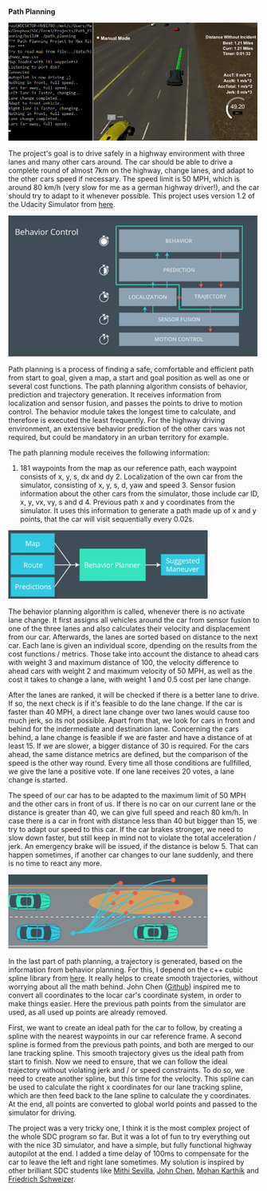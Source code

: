 **Path Planning** 

<img src="./images/screen.png" width="500">

The project's goal is to drive safely in a highway environment with three lanes and many other cars around. The car should be able to drive a complete round of almost 7km on the highway, change lanes, and adapt to the other cars speed if necessary. The speed limit is 50 MPH, which is around 80 km/h (very slow for me as a german highway driver!), and the car should try to adapt to it whenever possible. This project uses version 1.2 of the Udacity Simulator from [here](https://github.com/udacity/self-driving-car-sim/releases/tag/T3_v1.2).

<img src="./images/pathplanning.png" width="500">

Path planning is a process of finding a safe, comfortable and efficient path from start to goal, given a map, a start and goal position as well as one or several cost functions. The path planning algorithm consists of behavior, prediction and trajectory generation. It receives information from localization and sensor fusion, and passes the points to drive to motion control. The behavior module takes the longest time to calculate, and therefore is executed the least frequently. For the highway driving environment, an extensive behavior prediction of the other cars was not required, but could be mandatory in an urban territory for example.

The path planning module receives the following information:
1. 181 waypoints from the map as our reference path, each waypoint consists of x, y, s, dx and dy 2. Localization of the own car from the simulator, consisting of x, y, s, d, yaw and speed 3. Sensor fusion information about the other cars from the simulator, those include car ID, x, y, vx, vy, s and d 4. Previous path x and y coordinates from the simulator. It uses this information to generate a path made up of x and y points, that the car will visit sequentially every 0.02s. 

<img src="./images/behavior.png" width="400">

The behavior planning algorithm is called, whenever there is no activate lane change. It first assigns all vehicles around the car from sensor fusion to one of the three lanes and also calculates their velocity and displacement from our car. Afterwards, the lanes are sorted based on distance to the next car. Each lane is given an individual score, dpending on the results from the cost functions / metrics. Those take into account the distance to ahead cars with weight 3 and maximum distance of 100, the velocity difference to ahead cars with weight 2 and maximum velocity of 50 MPH, as well as the cost it takes to change a lane, with weight 1 and 0.5 cost per lane change.

After the lanes are ranked, it will be checked if there is a better lane to drive. If so, the next check is if it's feasible to do the lane change. If the car is faster than 40 MPH, a direct lane change over two lanes would cause too much jerk, so its not possible. Apart from that, we look for cars in front and behind for the indermediate and destination lane. Concerning the cars behind, a lane change is feasible if we are faster and have a distance of at least 15. If we are slower, a bigger distance of 30 is required. For the cars ahead, the same distance metrics are defined, but the comparison of the speed is the other way round. Every time all those conditions are fullfilled, we give the lane a positive vote. If one lane receives 20 votes, a lane change is started.

The speed of our car has to be adapted to the maximum limit of 50 MPH and the other cars in front of us. If there is no car on our current lane or the distance is greater than 40, we can give full speed and reach 80 km/h. In case there is a car in front with distance less than 40 but bigger than 15, we try to adapt our speed to this car. If the car brakes stronger, we need to slow down faster, but still keep in mind not to violate the total acceleration / jerk. An emergency brake will be issued, if the distance is below 5. That can happen sometimes, if another car changes to our lane suddenly, and there is no time to react any more.

<img src="./images/trajectory.png" width="400">

In the last part of path planning, a trajectory is generated, based on the information from behavior planning. For this, I depend on the c++ cubic spline library from [here](https://github.com/ttk592/spline). It really helps to create smooth trajectories, without worrying about all the math behind. John Chen ([Github](https://github.com/diyjac/SDC-T3-P1 "Github")) inspired me to convert all coordinates to the locar car's coordinate system, in order to make things easier. Here the previous path points from the simulator are used, as all used up points are already removed.

First, we want to create an ideal path for the car to follow, by creating a spline with the nearest waypoints in our car reference frame. A second spline is formed from the previous path points, and both are merged to our lane tracking spline. This smooth trajectory gives us the ideal path from start to finish. Now we need to ensure, that we can follow the ideal trajectory without violating jerk and / or speed constraints. To do so, we need to create another spline, but this time for the velocity. This spline can be used to calculate the right x coordinates for our lane tracking spline, which are then feed back to the lane spline to calculate the y coordinates. At the end, all points are converted to global world points and passed to the simulator for driving.
 
The project was a very tricky one, I think it is the most complex project of the whole SDC program so far. But it was a lot of fun to try everything out with the nice 3D simulator, and have a simple, but fully functional highway autopilot at the end. I added a time delay of 100ms to compensate for the car to leave the left and right lane sometimes. My solution is inspired by other brilliant SDC students like [Mithi Sevilla](https://github.com/mithi/highway-path-planning), [John Chen](https://github.com/diyjac/SDC-T3-P1), [Mohan Karthik](https://github.com/mohankarthik/sdcnd/tree/master/projects/term3/P1-PathPlanning) and [Friedrich Schweizer](https://github.com/ByteShaker/CarND-Path-Planning-Project).

